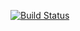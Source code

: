 [![Build Status](https://travis-ci.org/c0sm0sky/test.svg?branch=master)](https://travis-ci.org/c0sm0sky/test)
